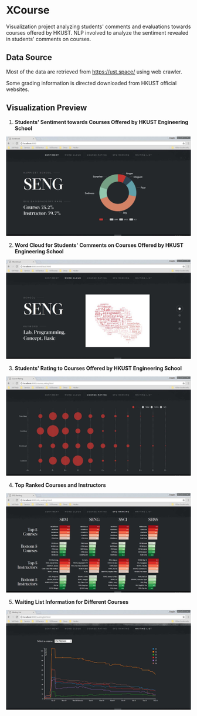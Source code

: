 # XCourse
Visualization project analyzing students' comments and evaluations towards courses offered by HKUST. NLP involved to analyze the sentiment revealed in students' comments on courses.

## Data Source
Most of the data are retrieved from https://ust.space/ using web crawler.

Some grading information is directed downloaded from HKUST official websites.

## Visualization Preview 
1. __Students' Sentiment towards Courses Offered by HKUST Engineering School__

![1](https://github.com/iMaxmoe/XCourse/blob/master/sentiment/1.jpg)

2. __Word Cloud for Students' Comments on Courses Offered by HKUST Engineering School__

![2](https://github.com/iMaxmoe/XCourse/blob/master/sentiment/2.jpg)

3. __Students' Rating to Courses Offered by HKUST Engineering School__

![3](https://github.com/iMaxmoe/XCourse/blob/master/sentiment/3.jpg)

4. __Top Ranked Courses and Instructors__

![4](https://github.com/iMaxmoe/XCourse/blob/master/sentiment/4.jpg)

5. __Waiting List Information for Different Courses__

![5](https://github.com/iMaxmoe/XCourse/blob/master/sentiment/5.jpg)
